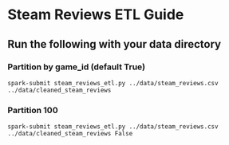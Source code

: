 # Steam Reviews ETL Guide

## Run the following with your data directory

### Partition by game_id (default True)

```spark-submit steam_reviews_etl.py ../data/steam_reviews.csv ../data/cleaned_steam_reviews```

### Partition 100

```spark-submit steam_reviews_etl.py ../data/steam_reviews.csv ../data/cleaned_steam_reviews False```
